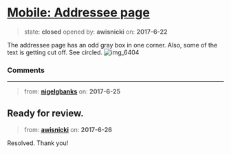 # [Mobile: Addressee page](https://github.com/livingstoneonline/livingstoneonline/issues/149)

> state: **closed** opened by: **awisnicki** on: **2017-6-22**

The addressee page has an odd gray box in one corner. Also, some of the text is getting cut off. See circled.
![img_6404](https://user-images.githubusercontent.com/12518623/27430613-d154dbe6-570e-11e7-919d-54ab74c79f36.PNG)


### Comments

---
> from: [**nigelgbanks**](https://github.com/livingstoneonline/livingstoneonline/issues/149#issuecomment-310924303) on: **2017-6-25**

Ready for review.
---
> from: [**awisnicki**](https://github.com/livingstoneonline/livingstoneonline/issues/149#issuecomment-311079805) on: **2017-6-26**

Resolved. Thank you!
